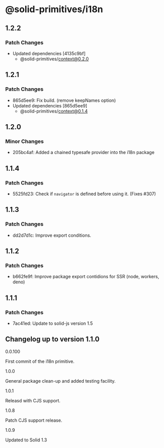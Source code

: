 # @solid-primitives/i18n

## 1.2.2

### Patch Changes

- Updated dependencies [4135c9bf]
  - @solid-primitives/context@0.2.0

## 1.2.1

### Patch Changes

- 865d5ee9: Fix build. (remove keepNames option)
- Updated dependencies [865d5ee9]
  - @solid-primitives/context@0.1.4

## 1.2.0

### Minor Changes

- 205bc4af: Added a chained typesafe provider into the i18n package

## 1.1.4

### Patch Changes

- 5525fd23: Check if `navigator` is defined before using it. (Fixes #307)

## 1.1.3

### Patch Changes

- dd2d7d1c: Improve export conditions.

## 1.1.2

### Patch Changes

- b662fe9f: Improve package export contidions for SSR (node, workers, deno)

## 1.1.1

### Patch Changes

- 7ac41ed: Update to solid-js version 1.5

## Changelog up to version 1.1.0

0.0.100

First commit of the i18n primitive.

1.0.0

General package clean-up and added testing facility.

1.0.1

Releasd with CJS support.

1.0.8

Patch CJS support release.

1.0.9

Updated to Solid 1.3
